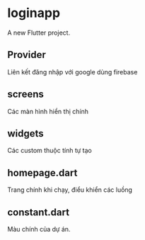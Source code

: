 # loginapp

A new Flutter project.
## Provider
Liên kết đăng nhập với google dùng firebase
## screens
Các màn hình hiển thị chính 
## widgets
Các custom thuộc tính tự tạo
## homepage.dart
Trang chính khi chạy, điểu khiển các luồng
## constant.dart
Màu chính của dự án.